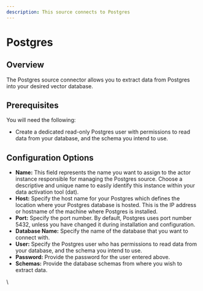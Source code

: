 ```yaml
---
description: This source connects to Postgres
---
```


# Postgres

## Overview

The Postgres source connector allows you to extract data from Postgres into your desired vector database.

## Prerequisites

You will need the following:

* Create a dedicated read-only Postgres user with permissions to read data from your database, and the schema you intend to use.

## Configuration Options

* **Name:** This field represents the name you want to assign to the actor instance responsible for managing the Postgres source. Choose a descriptive and unique name to easily identify this instance within your data activation tool (dat).
* **Host:** Specify the host name for your Postgres which defines the location where your Postgres database is hosted. This is the IP address or hostname of the machine where Postgres is installed.
* **Port:** Specify the port number. By default, Postgres uses port number 5432, unless you have changed it during installation and configuration.&#x20;
* **Database Name:** Specify the name of the database that you want to connect with.
* **User:** Specify the Postgres user who has permissions to read data from your database, and the schema you intend to use.
* **Password:** Provide the password for the user entered above.
* **Schemas:** Provide the database schemas from where you wish to extract data.

\
